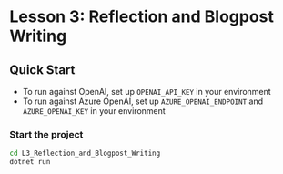 # Lesson 3: Reflection and Blogpost Writing

## Quick Start
- To run against OpenAI, set up `OPENAI_API_KEY` in your environment
- To run against Azure OpenAI, set up `AZURE_OPENAI_ENDPOINT` and `AZURE_OPENAI_KEY` in your environment

### Start the project
```bash
cd L3_Reflection_and_Blogpost_Writing
dotnet run
```